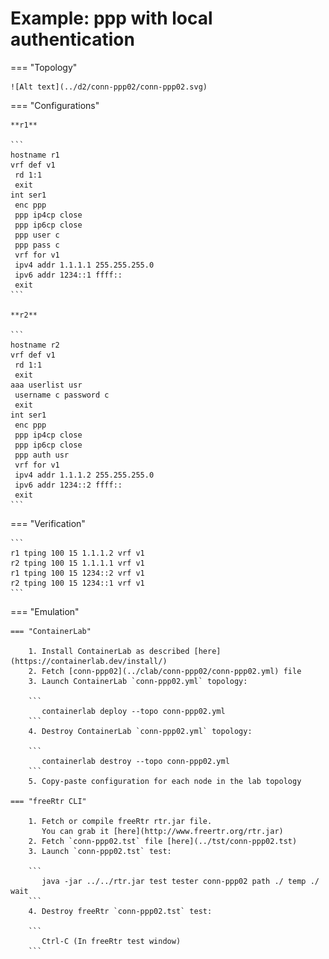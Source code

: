 # Example: ppp with local authentication

=== "Topology"

    ![Alt text](../d2/conn-ppp02/conn-ppp02.svg)

=== "Configurations"

    **r1**

    ```
    hostname r1
    vrf def v1
     rd 1:1
     exit
    int ser1
     enc ppp
     ppp ip4cp close
     ppp ip6cp close
     ppp user c
     ppp pass c
     vrf for v1
     ipv4 addr 1.1.1.1 255.255.255.0
     ipv6 addr 1234::1 ffff::
     exit
    ```

    **r2**

    ```
    hostname r2
    vrf def v1
     rd 1:1
     exit
    aaa userlist usr
     username c password c
     exit
    int ser1
     enc ppp
     ppp ip4cp close
     ppp ip6cp close
     ppp auth usr
     vrf for v1
     ipv4 addr 1.1.1.2 255.255.255.0
     ipv6 addr 1234::2 ffff::
     exit
    ```

=== "Verification"

    ```
    r1 tping 100 15 1.1.1.2 vrf v1
    r2 tping 100 15 1.1.1.1 vrf v1
    r1 tping 100 15 1234::2 vrf v1
    r2 tping 100 15 1234::1 vrf v1
    ```

=== "Emulation"

    === "ContainerLab"

        1. Install ContainerLab as described [here](https://containerlab.dev/install/)  
        2. Fetch [conn-ppp02](../clab/conn-ppp02/conn-ppp02.yml) file  
        3. Launch ContainerLab `conn-ppp02.yml` topology:  

        ```
           containerlab deploy --topo conn-ppp02.yml  
        ```
        4. Destroy ContainerLab `conn-ppp02.yml` topology:  

        ```
           containerlab destroy --topo conn-ppp02.yml  
        ```
        5. Copy-paste configuration for each node in the lab topology

    === "freeRtr CLI"

        1. Fetch or compile freeRtr rtr.jar file.  
           You can grab it [here](http://www.freertr.org/rtr.jar)  
        2. Fetch `conn-ppp02.tst` file [here](../tst/conn-ppp02.tst)  
        3. Launch `conn-ppp02.tst` test:  

        ```
           java -jar ../../rtr.jar test tester conn-ppp02 path ./ temp ./ wait
        ```
        4. Destroy freeRtr `conn-ppp02.tst` test:  

        ```
           Ctrl-C (In freeRtr test window)
        ```

